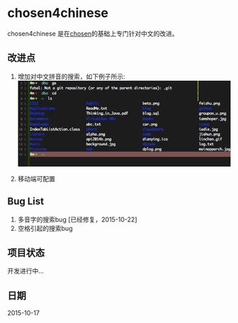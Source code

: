 # chosen4chinese
chosen4chinese 是在[chosen](https://github.com/harvesthq/chosen)的基础上专门针对中文的改进。

## 改进点
1. 增加对中文拼音的搜索，如下例子所示:  
![](doc/image/multipinyin.png "举例")

2. 移动端可配置

## Bug List
1. 多音字的搜索bug \[已经修复，2015-10-22]
2. 空格引起的搜索bug

## 项目状态
开发进行中...

## 日期
2015-10-17

